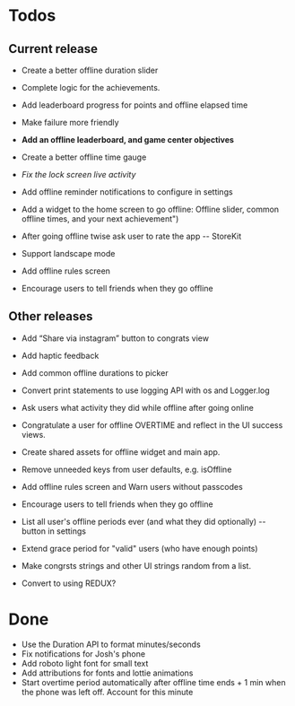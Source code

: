 # Todos

## Current release
- Create a better offline duration slider

- Complete logic for the achievements.
- Add leaderboard progress for points and offline elapsed time
- Make failure more friendly
- **Add an offline leaderboard, and game center objectives**
- Create a better offline time gauge
- *Fix the lock screen live activity*
- Add offline reminder notifications to configure in settings
- Add a widget to the home screen to go offline: Offline slider, common offline times, and your next achievement")
- After going offline twise ask user to rate the app -- StoreKit
- Support landscape mode
- Add offline rules screen
- Encourage users to tell friends when they go offline


## Other releases
- Add “Share via instagram” button to congrats view
- Add haptic feedback
- Add common offline durations to picker
- Convert print statements to use logging API with os and Logger.log
- Ask users what activity they did while offline after going online
- Congratulate a user for offline OVERTIME and reflect in the UI success views.
- Create shared assets for offline widget and main app.
- Remove unneeded keys from user defaults, e.g. isOffline
- Add offline rules screen and Warn users without passcodes
- Encourage users to tell friends when they go offline

- List all user's offline periods ever (and what they did optionally) -- button in settings
- Extend grace period for "valid" users (who have enough points)
- Make congrsts strings and other UI strings random from a list.
- Convert to using REDUX?

# Done
- Use the Duration API to format minutes/seconds
- Fix notifications for Josh's phone
- Add roboto light font for small text
- Add attributions for fonts and lottie animations
- Start overtime period automatically after offline time ends + 1 min when the phone was left off. Account for this minute
